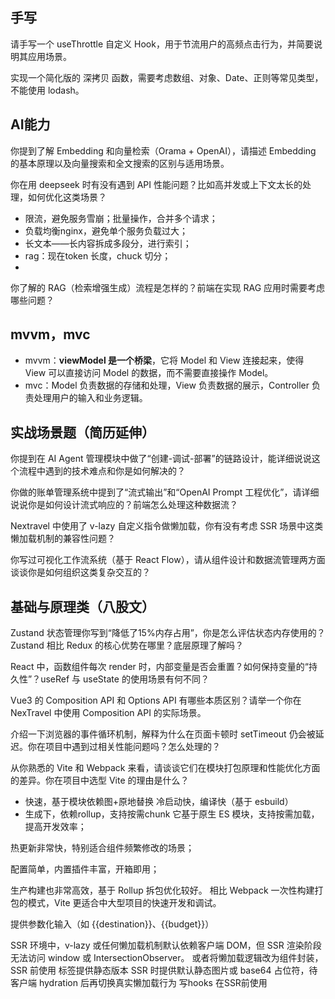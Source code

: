 ## 手写
请手写一个 useThrottle 自定义 Hook，用于节流用户的高频点击行为，并简要说明其应用场景。

实现一个简化版的 深拷贝 函数，需要考虑数组、对象、Date、正则等常见类型，不能使用 lodash。

## AI能力
你提到了解 Embedding 和向量检索（Orama + OpenAI），请描述 Embedding 的基本原理以及向量搜索和全文搜索的区别与适用场景。

你在用 deepseek 时有没有遇到 API 性能问题？比如高并发或上下文太长的处理，如何优化这类场景？
- 限流，避免服务雪崩；批量操作，合并多个请求；
- 负载均衡nginx，避免单个服务负载过大；
- 长文本——长内容拆成多段分，进行索引；
- rag：现在token 长度，chuck 切分；
- 
你了解的 RAG（检索增强生成）流程是怎样的？前端在实现 RAG 应用时需要考虑哪些问题？

## mvvm，mvc
- mvvm：**viewModel 是一个桥梁**，它将 Model 和 View 连接起来，使得 View 可以直接访问 Model 的数据，而不需要直接操作 Model。
- mvc：Model 负责数据的存储和处理，View 负责数据的展示，Controller 负责处理用户的输入和业务逻辑。
## 实战场景题（简历延伸）
你提到在 AI Agent 管理模块中做了“创建-调试-部署”的链路设计，能详细说说这个流程中遇到的技术难点和你是如何解决的？

你做的账单管理系统中提到了“流式输出”和“OpenAI Prompt 工程优化”，请详细说说你是如何设计流式响应的？前端怎么处理这种数据流？

Nextravel 中使用了 v-lazy 自定义指令做懒加载，你有没有考虑 SSR 场景中这类懒加载机制的兼容性问题？

你写过可视化工作流系统（基于 React Flow），请从组件设计和数据流管理两方面谈谈你是如何组织这类复杂交互的？

## 基础与原理类（八股文）
Zustand 状态管理你写到“降低了15%内存占用”，你是怎么评估状态内存使用的？Zustand 相比 Redux 的核心优势在哪里？底层原理了解吗？

React 中，函数组件每次 render 时，内部变量是否会重置？如何保持变量的“持久性”？useRef 与 useState 的使用场景有何不同？

Vue3 的 Composition API 和 Options API 有哪些本质区别？请举一个你在 NexTravel 中使用 Composition API 的实际场景。

介绍一下浏览器的事件循环机制，解释为什么在页面卡顿时 setTimeout 仍会被延迟。你在项目中遇到过相关性能问题吗？怎么处理的？

从你熟悉的 Vite 和 Webpack 来看，请谈谈它们在模块打包原理和性能优化方面的差异。你在项目中选型 Vite 的理由是什么？
- 	快速，基于模块依赖图+原地替换	冷启动快，编译快（基于 esbuild）
- 生成下，依赖rollup，支持按需chunk
它基于原生 ES 模块，支持按需加载，提高开发效率；

热更新非常快，特别适合组件频繁修改的场景；

配置简单，内置插件丰富，开箱即用；

生产构建也非常高效，基于 Rollup 拆包优化较好。
相比 Webpack 一次性构建打包的模式，Vite 更适合中大型项目的快速开发和调试。

提供参数化输入（如 {{destination}}、{{budget}}）

SSR 环境中，v-lazy 或任何懒加载机制默认依赖客户端 DOM，但 SSR 渲染阶段无法访问 window 或 IntersectionObserver。
或者将懒加载逻辑改为组件封装，SSR 前使用 <noscript> 标签提供静态版本
SSR 时提供默认静态图片或 base64 占位符，待客户端 hydration 后再切换真实懒加载行为
写hooks 在SSR前使用